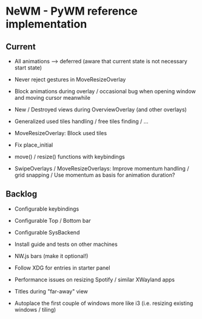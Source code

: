 # NeWM - PyWM reference implementation

## Current

- All animations --> deferred (aware that current state is not necessary start state)
- Never reject gestures in MoveResizeOverlay

- Block animations during overlay / occasional bug when opening window and moving cursor meanwhile
- New / Destroyed views during OverviewOverlay (and other overlays) 

- Generalized used tiles handling / free tiles finding / ...
- MoveResizeOverlay: Block used tiles
- Fix place_initial

- move() / resize() functions with keybindings
- SwipeOverlays / MoveResizeOverlays: Improve momentum handling / grid snapping / Use momentum as basis for animation duration?


## Backlog

- Configurable keybindings
- Configurable Top / Bottom bar
- Configurable SysBackend

- Install guide and tests on other machines

- NW.js bars (make it optional!)
- Follow XDG for entries in starter panel

- Performance issues on resizing Spotify / similar XWayland apps

- Titles during "far-away" view
- Autoplace the first couple of windows more like i3 (i.e. resizing existing windows / tiling)
